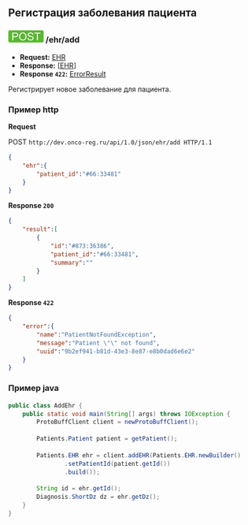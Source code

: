 ## Регистрация заболевания пациента

### ![POST](../../../img/post.png) /ehr/add
* **Request:** [EHR](../../../types/types.md#com.siams.med.api.EHR) 
* **Response:** [[EHR](../../../types/types.md#com.siams.med.api.EHR)]
* **Response ```422```:** [ErrorResult](../../../types/types.md#com.siams.med.api.ErrorResult)

Регистрирует новое заболевание для пациента.  

### Пример http

**Request**

POST `http://dev.onco-reg.ru/api/1.0/json/ehr/add HTTP/1.1`
```json
{
    "ehr":{
        "patient_id":"#66:33481"
    }
}
```

**Response `200`**

```json
{
    "result":[
        {
            "id":"#873:36386",
            "patient_id":"#66:33481",
            "summary":""
        }
    ]
}
```

**Response `422`**
```json
{
    "error":{
        "name":"PatientNotFoundException",
        "message":"Patient \"\" not found",
        "uuid":"9b2ef941-b81d-43e3-8e87-e8b0dad6e6e2"
    }
}
```



### Пример java 

```java
public class AddEhr {
    public static void main(String[] args) throws IOException {
        ProtoBuffClient client = newProtoBuffClient();

        Patients.Patient patient = getPatient();

        Patients.EHR ehr = client.addEHR(Patients.EHR.newBuilder()
                .setPatientId(patient.getId())
                .build());
        
        String id = ehr.getId();
        Diagnosis.ShortDz dz = ehr.getDz();
    }
}
```
